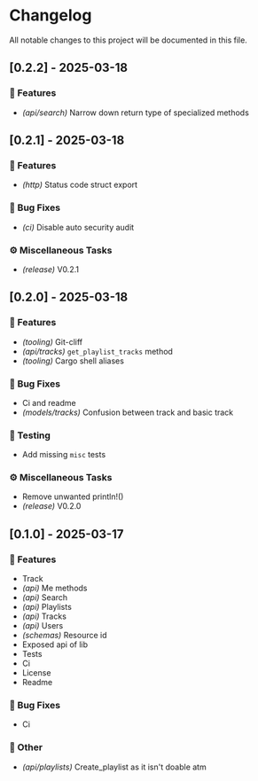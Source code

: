 # Changelog

All notable changes to this project will be documented in this file.

## [0.2.2] - 2025-03-18

### 🚀 Features

- *(api/search)* Narrow down return type of specialized methods

## [0.2.1] - 2025-03-18

### 🚀 Features

- *(http)* Status code struct export

### 🐛 Bug Fixes

- *(ci)* Disable auto security audit

### ⚙️ Miscellaneous Tasks

- *(release)* V0.2.1

## [0.2.0] - 2025-03-18

### 🚀 Features

- *(tooling)* Git-cliff
- *(api/tracks)* `get_playlist_tracks` method
- *(tooling)* Cargo shell aliases

### 🐛 Bug Fixes

- Ci and readme
- *(models/tracks)* Confusion between track and basic track

### 🧪 Testing

- Add missing `misc` tests

### ⚙️ Miscellaneous Tasks

- Remove unwanted println!()
- *(release)* V0.2.0

## [0.1.0] - 2025-03-17

### 🚀 Features

- Track
- *(api)* Me methods
- *(api)* Search
- *(api)* Playlists
- *(api)* Tracks
- *(api)* Users
- *(schemas)* Resource id
- Exposed api of lib
- Tests
- Ci
- License
- Readme

### 🐛 Bug Fixes

- Ci

### 💼 Other

- *(api/playlists)* Create_playlist as it isn't doable atm

<!-- generated by git-cliff -->
